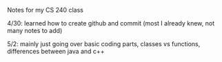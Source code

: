 Notes for my CS 240 class

4/30: learned how to create github and commit (most I already knew, not many notes to add)

5/2: mainly just going over basic coding parts, classes vs functions, differences between java and c++